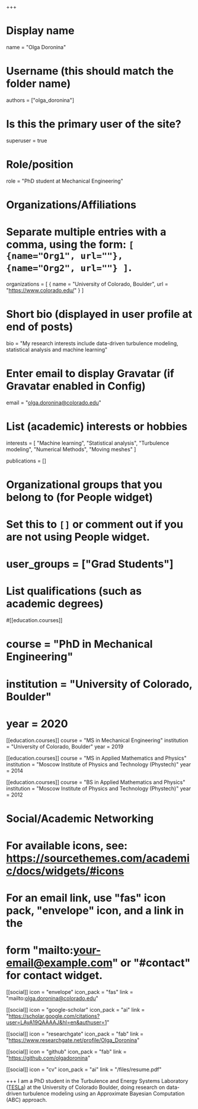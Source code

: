 +++
# Display name
name = "Olga Doronina"

# Username (this should match the folder name)
authors = ["olga_doronina"]

# Is this the primary user of the site?
superuser = true

# Role/position
role = "PhD student at Mechanical Engineering"

# Organizations/Affiliations
#   Separate multiple entries with a comma, using the form: `[ {name="Org1", url=""}, {name="Org2", url=""} ]`.
organizations = [ { name = "University of Colorado, Boulder", url = "https://www.colorado.edu/" } ]

# Short bio (displayed in user profile at end of posts)
bio = "My research interests include data-driven turbulence modeling, statistical analysis and machine learning"

# Enter email to display Gravatar (if Gravatar enabled in Config)
email = "olga.doronina@colorado.edu"

# List (academic) interests or hobbies
interests = [
	"Machine learning", 
	"Statistical analysis",
	"Turbulence modeling",
    "Numerical Methods",
    "Moving meshes"
]

publications = []
# Organizational groups that you belong to (for People widget)
#   Set this to `[]` or comment out if you are not using People widget.
# user_groups = ["Grad Students"]

# List qualifications (such as academic degrees)
#[[education.courses]]
#  course = "PhD in Mechanical Engineering"
#  institution = "University of Colorado, Boulder"
#  year = 2020

[[education.courses]]
  course = "MS in Mechanical Engineering"
  institution = "University of Colorado, Boulder"
  year = 2019
  
[[education.courses]]
  course = "MS in Applied Mathematics and Physics"
  institution = "Moscow Institute of Physics and Technology (Phystech)"
  year = 2014

[[education.courses]]
  course = "BS in Applied Mathematics and Physics"
  institution = "Moscow Institute of Physics and Technology (Phystech)"
  year = 2012

# Social/Academic Networking
# For available icons, see: https://sourcethemes.com/academic/docs/widgets/#icons
#   For an email link, use "fas" icon pack, "envelope" icon, and a link in the
#   form "mailto:your-email@example.com" or "#contact" for contact widget.

[[social]]
  icon = "envelope"
  icon_pack = "fas"
  link = "mailto:olga.doronina@colorado.edu"

[[social]]
  icon = "google-scholar"
  icon_pack = "ai"
  link = "https://scholar.google.com/citations?user=LAyA19QAAAAJ&hl=en&authuser=1"

[[social]]
  icon = "researchgate"
  icon_pack = "fab"
  link = "https://www.researchgate.net/profile/Olga_Doronina"

[[social]]
  icon = "github"
  icon_pack = "fab"
  link = "https://github.com/olgadoronina"

[[social]]
  icon = "cv"
  icon_pack = "ai"
  link = "/files/resume.pdf"



+++
I am a PhD student in the Turbulence and Energy Systems Laboratory ([TESLa](https://teslacu.org/)) at the University of Colorado Boulder, doing research on data-driven turbulence modeling using an Approximate Bayesian Computation (ABC) approach.
